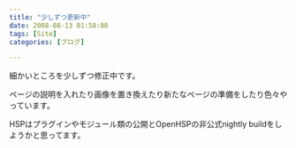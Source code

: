 ```yaml
---
title: "少しずつ更新中"
date: 2008-08-13 01:58:00
tags: [Site]
categories: [ブログ]

---
```


細かいところを少しずつ修正中です。

ページの説明を入れたり画像を置き換えたり新たなページの準備をしたり色々やっています。

HSPはプラグインやモジュール類の公開とOpenHSPの非公式nightly buildをしようかと思ってます。
